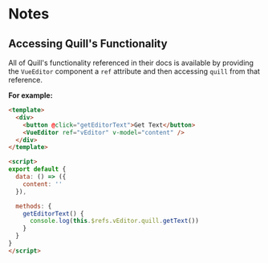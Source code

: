 # Notes

## Accessing Quill's Functionality

All of Quill's functionality referenced in their docs is available by providing the `VueEditor` component a `ref` attribute and then accessing `quill` from that reference.

**For example:**

``` html
<template>
  <div>
    <button @click="getEditorText">Get Text</button>
    <VueEditor ref="vEditor" v-model="content" />
  </div>
</template>

<script>
export default {
  data: () => ({
    content: ''
  }),

  methods: {
    getEditorText() {
      console.log(this.$refs.vEditor.quill.getText())
    }
  }
}
</script>
```